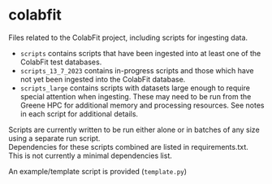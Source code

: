 # colabfit
Files related to the ColabFit project, including scripts for ingesting data.

* `scripts` contains scripts that have been ingested into at least one of the ColabFit test databases.  
* `scripts_13_7_2023` contains in-progress scripts and those which have not yet been ingested into the ColabFit database.  
* `scripts_large` contains scripts with datasets large enough to require special attention when ingesting. These may need to be run from the Greene HPC for additional memory and processing resources. See notes in each script for additional details.  

Scripts are currently written to be run either alone or in batches of any size using a separate run script.  
Dependencies for these scripts combined are listed in requirements.txt. This is not currently a minimal dependencies list.  

An example/template script is provided (`template.py`)  
